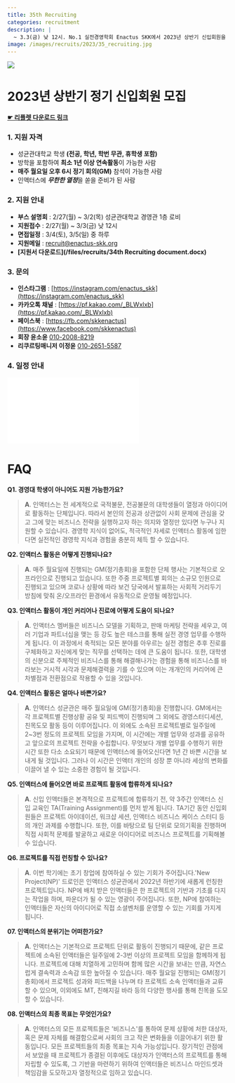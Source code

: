 ```yaml
---
title: 35th Recruiting
categories: recruitment
description: |
  ~ 3.3(금) 낮 12시. No.1 실전경영학회 Enactus SKK에서 2023년 상반기 신입회원을 모집하고 있습니다.
image: /images/recruits/2023/35_recruiting.jpg
---
```


![](/images/recruits/2023/35_recruiting.jpg)

# 2023년 상반기 정기 신입회원 모집

**[☛ 리플렛 다운로드 링크](/files/recruits/34th_recruiting_leaflet.pdf)**

### 1. 지원 자격

+ 성균관대학교 학생 **(전공, 학년, 학번 무관, 휴학생 포함)**
+ 방학을 포함하여 **최소 1년 이상 연속활동**이 가능한 사람
+ **매주 월요일 오후 6시 정기 회의(GM)** 참석이 가능한 사람
+ 인액터스에 ***무한한 열정***을 쏟을 준비가 된 사람

### 2. 지원 안내

+ **부스 설명회** : 2/27(월) ~ 3/2(목) 성균관대학교 경영관 1층 로비
+ **지원접수** : 2/27(월) ~ 3/3(금) 낮 12시
+ **면접일정** : 3/4(토), 3/5(일) 중 하루
+ **지원메일** : [recruit@enactus-skk.org](mailto:recruit@enactus-skk.org)
+ **[지원서 다운로드](/files/recruits/34th Recruiting document.docx)**

### 3. 문의

+ **인스타그램** : [https://instagram.com/enactus_skk](https://instagram.com/enactus_skk)
+ **카카오톡 채널** : [https://pf.kakao.com/_BLWxlxb](https://pf.kakao.com/_BLWxlxb)
+ **페이스북** : [https://fb.com/skkenactus](https://www.facebook.com/skkenactus)
+ **회장 윤소윤** [010-2008-8219](tel:010-5891-5833)
+ **리쿠르팅매니저 이정윤** [010-2651-5587](tel:010-8945-4784)


### 4. 일정 안내

![](/images/recruits/2023/35th_recruiting_timeline.pdf)

 

# FAQ

**Q1. 경영대 학생이 아니어도 지원 가능한가요?**
>**A**. 인액터스는 전 세계적으로 국적불문, 전공불문의 대학생들이 열정과 아이디어로 활동하는 단체입니다. 따라서 본인의 전공과 상관없이 사회 문제에 관심을 갖고 그에 맞는 비즈니스 전략을 실행하고자 하는 의지와 열정만 있다면 누구나 지원할 수 있습니다. 경영학 지식이 없어도, 적극적인 자세로 인액터스 활동에 임한다면 실전적인 경영학 지식과 경험을 충분히 체득 할 수 있습니다.

**Q2. 인액터스 활동은 어떻게 진행되나요?**
>**A**. 매주 월요일에 진행되는 GM(정기총회)을 포함한 단체 행사는 기본적으로 오프라인으로 진행되고 있습니다. 또한 주중 프로젝트별 회의는 소규모 인원으로 진행되고 있으며 코로나 상황에 따라 보건 당국에서 발표하는 사회적 거리두기 방침에 맞춰 온/오프라인 환경에서 유동적으로 운영될 예정입니다.

**Q3. 인액터스 활동이 개인 커리어나 진로에 어떻게 도움이 되나요?**
>**A**. 인액터스 멤버들은 비즈니스 모델을 기획하고, 판매 마케팅 전략을 세우고, 여러 기업과 파트너십을 맺는 등 강도 높은 테스크를 통해 실전 경영 업무를 수행하게 됩니다. 이 과정에서 축적되는 모든 분야를 아우르는 실전 경험은 추후 진로를 구체화하고 자신에게 맞는 직무를 선택하는 데에 큰 도움이 됩니다. 또한, 대학생의 신분으로 주체적인 비즈니스를 통해 해결해나가는 경험을 통해 비즈니스를 바라보는 거시적 시각과 문제해결력을 기를 수 있으며 이는 개개인의 커리어에 큰 차별점과 전환점으로 작용할 수 있을 것입니다.

**Q4. 인액터스 활동은 얼마나 바쁜가요?**
>**A**. 인액터스 성균관은 매주 월요일에 GM(정기총회)을 진행합니다. GM에서는 각 프로젝트별 진행상황 공유 및 피드백이 진행되며 그 외에도 경영스터디세션, 친목도모 활동 등이 이루어집니다. 이 외에도 소속된 프로젝트별로 일주일에 2~3번 정도의 프로젝트 모임을 가지며, 이 시간에는 개별 업무와 성과를 공유하고 앞으로의 프로젝트 전략을 수립합니다. 무엇보다 개별 업무를 수행하기 위한 시간 또한 다소 소요되기 때문에 인액터스에 들어오신다면 1년 간 바쁜 시간을 보내게 될 것입니다. 그러나 이 시간은 인액터 개인의 성장 뿐 아니라 세상의 변화를 이끌어 낼 수 있는 소중한 경험이 될 것입니다.  

**Q5. 인액터스에 들어오면 바로 프로젝트 활동에 합류하게 되나요?**
>**A**. 신입 인액터들은 본격적으로 프로젝트에 합류하기 전, 약 3주간 인액터스 신입 교육인 TA(Training Assignment)를 먼저 받게 됩니다. TA기간 동안 신입회원들은 프로젝트 아이데이션, 워크샵 세션, 인액터스 비즈니스 케이스 스터디 등의 개인 과제를 수행합니다. 또한, 이를 바탕으로 팀 단위로 모의기획을 진행하며 직접 사회적 문제를 발굴하고 새로운 아이디어로 비즈니스 프로젝트를 기획해볼 수 있습니다.

**Q6. 프로젝트를 직접 런칭할 수 있나요?**
>**A**. 이번 학기에는 초기 창업에 참여하실 수 있는 기회가 주어집니다.'New Project(NP)' 드로인은 인액터스 성균관에서 2022년 하반기에 새롭게 런칭한 프로젝트입니다. NP에 배치 받은 인액터들은 한 프로젝트의 기반과 기초를 다지는 작업을 하며, 파운더가 될 수 있는 영광이 주어집니다. 또한, NP에 참여하는 인액터들은 자신의 아이디어로 직접 소셜벤처를 운영할 수 있는 기회를 가지게 됩니다.

**07. 인액터스의 분위기는 어떠한가요?**
>**A**. 인액터스는 기본적으로 프로젝트 단위로 활동이 진행되기 때문에, 같은 프로젝트에 소속된 인액터들은 일주일에 2-3번 이상의 프로젝트 모임을 함께하게 됩니다. 프로젝트에 대해 치열하게 고민하며 함께 많은 시간을 보내는 만큼, 자연스럽게 결속력과 소속감 또한 높아질 수 있습니다. 매주 월요일 진행되는 GM(정기총회)에서 프로젝트 성과와 피드백을 나누며 타 프로젝트 소속 인액터들과 교류할 수 있으며, 이외에도 MT, 친해지길 바라 등의 다양한 행사를 통해 친목을 도모할 수 있습니다.

**08. 인액터스의 최종 목표는 무엇인가요?**
>**A**. 인액터스의 모든 프로젝트들은 '비즈니스'를 통하여 문제 상황에 처한 대상자, 혹은 문제 자체를 해결함으로써 사회의 크고 작은 변화들을 이끌어내기 위한 활동입니다. 모든 프로젝트들의 최종 목표는 지속 가능성입니다. 장기적인 관점에서 보았을 때 프로젝트가 종결된 이후에도 대상자가 인액터스의 프로젝트를 통해 자립할 수 있도록, 그 기반을 마련하기 위하여 인액터들은 비즈니스 마인드셋과 책임감을 도모하고자 열정적으로 임하고 있습니다.
